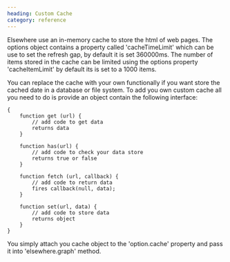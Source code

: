 ```yaml
--- 
heading: Custom Cache
category: reference
---
```


Elsewhere use an in-memory cache to store the html of web pages. The options object contains a property called 'cacheTimeLimit' which can be use to set the refresh gap, by default it is set 360000ms. The number of items stored in the cache can be limited using the options property 'cacheItemLimit' by default its is set to a 1000 items.

You can replace the cache with your own functionally if you want store the cached date in a database or file system. To add you own custom cache all you need to do is provide an object contain the following interface:

    {
        function get (url) {
            // add code to get data
            returns data
        }

        function has(url) {
            // add code to check your data store
            returns true or false
        }

        function fetch (url, callback) {
            // add code to return data
            fires callback(null, data);
        }

        function set(url, data) {
            // add code to store data
            returns object
        }
    }

You simply attach you cache object to the 'option.cache' property and pass it into 'elsewhere.graph' method.
